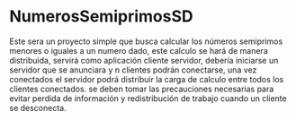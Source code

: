 # NumerosSemiprimosSD
Este sera un proyecto simple que busca calcular los números semiprimos menores o iguales a un numero dado, este calculo se hará de manera distribuida, servirá como aplicación cliente servidor,  debería iniciarse un servidor que se anunciara y n clientes podrán conectarse, una vez conectados el servidor podrá distribuir la carga de calculo entre todos los clientes conectados. se deben tomar las precauciones necesarias para evitar perdida de información y redistribución de trabajo cuando un cliente se desconecta.

